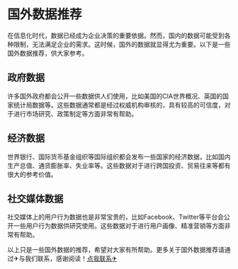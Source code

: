# 国外数据推荐

在信息化时代，数据已经成为企业决策的重要依据。然而，国内的数据可能受到各种限制，无法满足企业的需求。这时候，国外的数据就显得尤为重要。以下是一些国外数据推荐，供大家参考。

## 政府数据
许多国外政府都会公开一些数据供人们使用，比如美国的CIA世界概况、英国的国家统计局数据等。这些数据通常都是经过权威机构审核的，具有较高的可信度，对于进行市场研究、政策制定等方面非常有帮助。

## 经济数据
世界银行、国际货币基金组织等国际组织都会发布一些国家的经济数据，比如国内生产总值、通货膨胀率、失业率等。这些数据对于进行跨国投资、贸易往来等都有很大的参考价值。

## 社交媒体数据
社交媒体上的用户行为数据也是非常宝贵的，比如Facebook、Twitter等平台会公开一些用户行为数据供研究使用。这些数据对于进行用户画像、精准营销等方面非常有帮助。

以上只是一些国外数据的推荐，希望对大家有所帮助。更多关于国外数据推荐请通过✈与我们联系，感谢阅读！[点我联系✈](https://box.k02.cc)